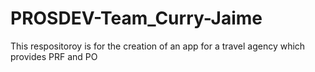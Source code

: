 # PROSDEV-Team_Curry-Jaime
This respositoroy is for the creation of an app for a travel agency which provides PRF and PO
